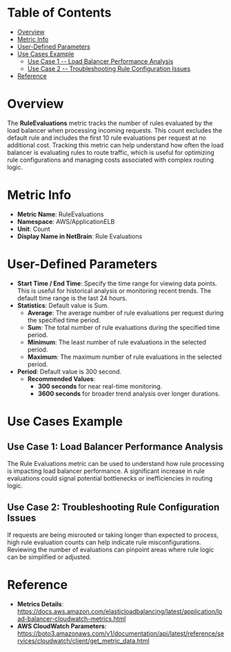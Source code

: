 # Table of Contents
- [Overview](#overview)
- [Metric Info](#metric-info)
- [User-Defined Parameters](#user-defined-parameters)
- [Use Cases Example](#example)
    - [Use Case 1 -- Load Balancer Performance Analysis](#example-1) 
    - [Use Case 2 -- Troubleshooting Rule Configuration Issues](#example-2)
- [Reference](#reference)

# Overview <a name="overview"></a>
The <b>RuleEvaluations</b> metric tracks the number of rules evaluated by the load balancer when processing incoming requests. This count excludes the default rule and includes the first 10 rule evaluations per request at no additional cost. Tracking this metric can help understand how often the load balancer is evaluating rules to route traffic, which is useful for optimizing rule configurations and managing costs associated with complex routing logic.

# Metric Info <a name="metric-info"></a>
* <b>Metric Name</b>: RuleEvaluations   
* <b>Namespace</b>: AWS/ApplicationELB
* <b>Unit</b>: Count
* <b>Display Name in NetBrain</b>: Rule Evaluations


# User-Defined Parameters <a name="user-defined-parameters"></a>
* <b>Start Time / End Time</b>: Specify the time range for viewing data points. This is useful for historical analysis or monitoring recent trends. The default time range is the last 24 hours.
* <b>Statistics</b>: Default value is Sum.
  * <b>Average</b>: The average number of rule evaluations per request during the specified time period.
  * <b>Sum</b>: The total number of rule evaluations during the specified time period.
  * <b>Minimum</b>: The least number of rule evaluations in the selected period.
  * <b>Maximum</b>: The maximum number of rule evaluations in the selected period.
* <b>Period</b>: Default value is 300 second.
  * <b>Recommended Values</b>:
    * <b>300 seconds</b> for near real-time monitoring.
    * <b>3600 seconds</b> for broader trend analysis over longer durations.

# Use Cases Example <a name="example"></a>
## Use Case 1: Load Balancer Performance Analysis <a name="example-1"></a>
The Rule Evaluations metric can be used to understand how rule processing is impacting load balancer performance. A significant increase in rule evaluations could signal potential bottlenecks or inefficiencies in routing logic.

## Use Case 2: Troubleshooting Rule Configuration Issues <a name="example-2"></a>
If requests are being misrouted or taking longer than expected to process, high rule evaluation counts can help indicate rule misconfigurations. Reviewing the number of evaluations can pinpoint areas where rule logic can be simplified or adjusted.





# Reference <a name="reference"></a>
* <b>Metrics Details</b>: https://docs.aws.amazon.com/elasticloadbalancing/latest/application/load-balancer-cloudwatch-metrics.html
* <b>AWS CloudWatch Parameters</b>: https://boto3.amazonaws.com/v1/documentation/api/latest/reference/services/cloudwatch/client/get_metric_data.html